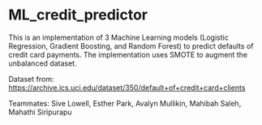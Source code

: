 # ML_credit_predictor

This is an implementation of 3 Machine Learning models (Logistic Regression, Gradient Boosting, and Random Forest) to predict defaults of credit card payments. The implementation uses SMOTE to augment the unbalanced dataset.

Dataset from: https://archive.ics.uci.edu/dataset/350/default+of+credit+card+clients

Teammates: 
Sive Lowell,
Esther Park,
Avalyn Mullikin,
Mahibah Saleh,
Mahathi Siripurapu
